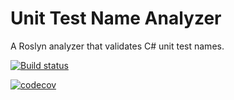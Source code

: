 # Unit Test Name Analyzer

A Roslyn analyzer that validates C# unit test names.

[![Build status](https://ci.appveyor.com/api/projects/status/4q85r35yyghotsut?svg=true)](https://ci.appveyor.com/project/jakevictor/unittestnameanalyzer)

[![codecov](https://codecov.io/gh/jakevictor/UnitTestNameAnalyzer/branch/master/graph/badge.svg)](https://codecov.io/gh/jakevictor/UnitTestNameAnalyzer)